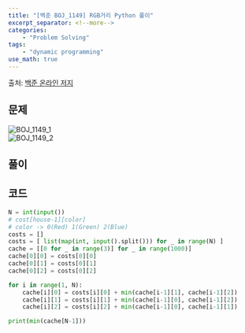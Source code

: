 ```yaml
---
title: "[백준 BOJ_1149] RGB거리 Python 풀이"
excerpt_separator: <!--more-->
categories: 
    - "Problem Solving"
tags: 
    - "dynamic programming"
use_math: true
---
```

출처: [백준 온라인 저지](https://www.acmicpc.net/problem/1149)

## 문제  

![BOJ_1149_1](https://user-images.githubusercontent.com/59808674/116851834-21c58d00-ac2e-11eb-9293-bd73d182d1cd.PNG)  
![BOJ_1149_2](https://user-images.githubusercontent.com/59808674/116851835-22f6ba00-ac2e-11eb-9e17-88e4d035bd69.PNG)  

## 풀이  



## 코드  
```python
N = int(input())
# cost[house-1][color]
# color -> 0(Red) 1(Green) 2(Blue)
costs = []
costs = [ list(map(int, input().split())) for _ in range(N) ]
cache = [[0 for _ in range(3)] for _ in range(1000)]
cache[0][0] = costs[0][0]
cache[0][1] = costs[0][1]
cache[0][2] = costs[0][2]

for i in range(1, N):
    cache[i][0] = costs[i][0] + min(cache[i-1][1], cache[i-1][2])    
    cache[i][1] = costs[i][1] + min(cache[i-1][0], cache[i-1][2])    
    cache[i][2] = costs[i][2] + min(cache[i-1][0], cache[i-1][1])   

print(min(cache[N-1])) 
```